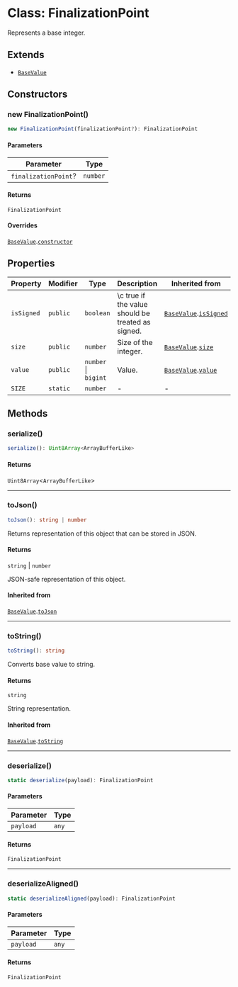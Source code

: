 # Class: FinalizationPoint

Represents a base integer.

## Extends

- [`BaseValue`](../../../../index/classes/BaseValue.md)

## Constructors

### new FinalizationPoint()

```ts
new FinalizationPoint(finalizationPoint?): FinalizationPoint
```

#### Parameters

| Parameter | Type |
| ------ | ------ |
| `finalizationPoint`? | `number` |

#### Returns

`FinalizationPoint`

#### Overrides

[`BaseValue`](../../../../index/classes/BaseValue.md).[`constructor`](../../../../index/classes/BaseValue.md#constructor)

## Properties

| Property | Modifier | Type | Description | Inherited from |
| ------ | ------ | ------ | ------ | ------ |
| <a id="issigned"></a> `isSigned` | `public` | `boolean` | \c true if the value should be treated as signed. | [`BaseValue`](../../../../index/classes/BaseValue.md).[`isSigned`](../../../../index/classes/BaseValue.md#issigned) |
| <a id="size"></a> `size` | `public` | `number` | Size of the integer. | [`BaseValue`](../../../../index/classes/BaseValue.md).[`size`](../../../../index/classes/BaseValue.md#size) |
| <a id="value"></a> `value` | `public` | `number` \| `bigint` | Value. | [`BaseValue`](../../../../index/classes/BaseValue.md).[`value`](../../../../index/classes/BaseValue.md#value) |
| <a id="size-1"></a> `SIZE` | `static` | `number` | - | - |

## Methods

### serialize()

```ts
serialize(): Uint8Array<ArrayBufferLike>
```

#### Returns

`Uint8Array`&lt;`ArrayBufferLike`&gt;

***

### toJson()

```ts
toJson(): string | number
```

Returns representation of this object that can be stored in JSON.

#### Returns

`string` \| `number`

JSON-safe representation of this object.

#### Inherited from

[`BaseValue`](../../../../index/classes/BaseValue.md).[`toJson`](../../../../index/classes/BaseValue.md#tojson)

***

### toString()

```ts
toString(): string
```

Converts base value to string.

#### Returns

`string`

String representation.

#### Inherited from

[`BaseValue`](../../../../index/classes/BaseValue.md).[`toString`](../../../../index/classes/BaseValue.md#tostring)

***

### deserialize()

```ts
static deserialize(payload): FinalizationPoint
```

#### Parameters

| Parameter | Type |
| ------ | ------ |
| `payload` | `any` |

#### Returns

`FinalizationPoint`

***

### deserializeAligned()

```ts
static deserializeAligned(payload): FinalizationPoint
```

#### Parameters

| Parameter | Type |
| ------ | ------ |
| `payload` | `any` |

#### Returns

`FinalizationPoint`
